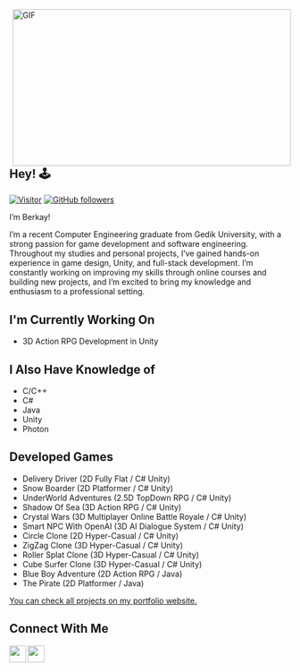 <img align="right" alt="GIF" src="https://c.tenor.com/rCaIUO0MP-EAAAAC/mario-pixel-art.gif" width="498" height="280" />
<h2> Hey! 🕹️  </h2>

[![Visitor](https://visitor-badge.laobi.icu/badge?page_id=berkayw.berkayw)](https://github.com/berkayw) [![GitHub followers](https://img.shields.io/github/followers/berkayw.svg?style=social&label=Follow)](https://github.com/berkayw?tab=followers)

  I’m Berkay!
  <br />
    
I’m a recent Computer Engineering graduate from Gedik University, with a strong passion for game development and software engineering.
Throughout my studies and personal projects, I’ve gained hands-on experience in game design, Unity, and full-stack development. 
I’m constantly working on improving my skills through online courses and building new projects, and I’m excited to bring my knowledge and enthusiasm to a professional setting.
<h2> I'm Currently Working On </h2>
 
 * 3D Action RPG Development in Unity

<h2> I Also Have Knowledge of </h2>

 * C/C++ 
 * C#    
 * Java
 * Unity
 * Photon
 
 <h2> Developed Games </h2>
 
 * Delivery Driver (2D Fully Flat / C# Unity)
 * Snow Boarder (2D Platformer / C# Unity)
 * UnderWorld Adventures (2.5D TopDown RPG / C# Unity)
 * Shadow Of Sea (3D Action RPG / C# Unity)
 * Crystal Wars (3D Multiplayer Online Battle Royale / C# Unity)
 * Smart NPC With OpenAI (3D AI Dialogue System / C# Unity)
 * Circle Clone (2D Hyper-Casual / C# Unity)
 * ZigZag Clone (3D Hyper-Casual / C# Unity)
 * Roller Splat Clone (3D Hyper-Casual / C# Unity)
 * Cube Surfer Clone (3D Hyper-Casual / C# Unity)
 * Blue Boy Adventure (2D Action RPG / Java)
 * The Pirate (2D Platformer / Java)

 <a href="https://berkayw.com" target="_blank">You can check all projects on my portfolio website.</a>
 
 

<h2> Connect With Me </h2>


[<img align="left" height="30" width="30" src="https://static1.anpoimages.com/wordpress/wp-content/uploads/2020/10/06/icon-google-gmail-new.png?q=80&fit=crop&w=355&dpr=1.5" />][gmail]
[<img align="left" height="30" width="30" src="https://upload.wikimedia.org/wikipedia/commons/thumb/c/ca/LinkedIn_logo_initials.png/640px-LinkedIn_logo_initials.png" />][linkedin]

<br />

[gmail]: mailto:berkayw737@gmail.com
[linkedin]: https://www.linkedin.com/in/berkayw/
